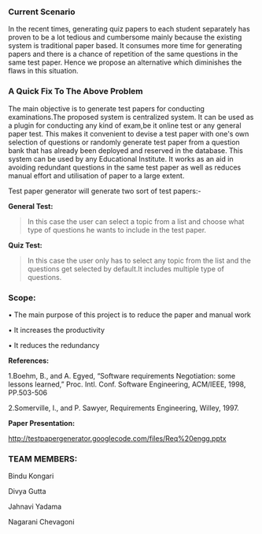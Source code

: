 ### Current Scenario ###

In the recent times, generating quiz papers to each student separately has proven to be a lot tedious and cumbersome mainly because the existing system is traditional paper based. It consumes more time for generating papers and there is a chance of repetition of the same questions in the same test paper. Hence we propose an alternative which diminishes the flaws in this situation.

### A Quick Fix To The Above Problem ###

The main objective is to generate test papers for conducting examinations.The proposed system is centralized system. It can be used as a plugin for conducting any kind of exam,be it online test or any general paper test. This makes it convenient to devise a test paper with one's own selection of questions or randomly generate test paper from a question bank that has already been deployed and reserved in the database. This system can be used by any Educational Institute.
It works as an aid in avoiding redundant questions in the same test paper as well as reduces manual effort and utilisation of paper to a large extent.

Test paper generator will generate two sort of test papers:-


**General Test:**

> In this case the user can select a topic from a list and choose what type of questions he wants to include in the test paper.

**Quiz Test:**

> In this case the user only has to select any topic from the list and the questions get selected by default.It includes multiple type of questions.

### Scope: ###

•	The main purpose of this project is to reduce the paper and manual work

•	It increases the productivity

•	It reduces the redundancy


**References:**

1.Boehm, B., and A. Egyed, “Software requirements Negotiation: some lessons learned,” Proc. Intl. Conf. Software Engineering, ACM/IEEE, 1998, PP.503-506

2.Somerville, I., and P. Sawyer, Requirements Engineering, Willey, 1997.

**Paper Presentation:**


http://testpapergenerator.googlecode.com/files/Req%20engg.pptx


### TEAM MEMBERS: ###

Bindu Kongari


Divya Gutta


Jahnavi Yadama


Nagarani Chevagoni